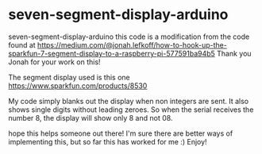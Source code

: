 # seven-segment-display-arduino
seven-segment-display-arduino
this code is a modification from the code found at https://medium.com/@jonah.lefkoff/how-to-hook-up-the-sparkfun-7-segment-display-to-a-raspberry-pi-577591ba94b5 Thank you Jonah for your work on this!

The segment display used is this one https://www.sparkfun.com/products/8530

My code simply blanks out the display when non integers are sent. It also shows single digits without leading zeroes. So when the serial receives the number 8, the display will show only 8 and not 08.

hope this helps someone out there! I'm sure there are better ways of implementing this, but so far this has worked for me :) Enjoy!
